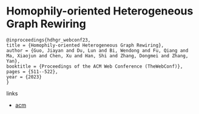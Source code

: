 # Homophily-oriented Heterogeneous Graph Rewiring

```
@inproceedings{hdhgr_webconf23,
title = {Homophily-oriented Heterogeneous Graph Rewiring},
author = {Guo, Jiayan and Du, Lun and Bi, Wendong and Fu, Qiang and Ma, Xiaojun and Chen, Xu and Han, Shi and Zhang, Dongmei and Zhang, Yan},
booktitle = {Proceedings of the ACM Web Conference (TheWebConf)},
pages = {511--522},
year = {2023}
}
```

links
- [acm](https://dl.acm.org/doi/10.1145/3543507.3583454)
